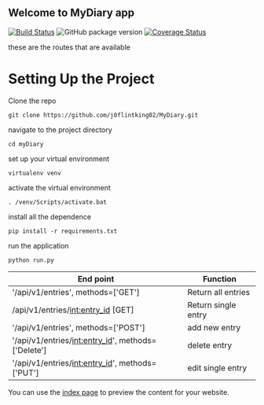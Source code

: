 ## Welcome to MyDiary app
[![Build Status](https://travis-ci.org/j0flintking02/MyDiary.svg?branch=api)](https://travis-ci.org/j0flintking02/MyDiary) ![GitHub package version](https://img.shields.io/github/package-json/v/badges/shields.svg)   [![Coverage Status](https://coveralls.io/repos/github/j0flintking02/MyDiary/badge.svg?branch=api_version_3)](https://coveralls.io/github/j0flintking02/MyDiary?branch=api_version_3)

these are the routes that are available

# Setting Up the Project
Clone the repo
```
git clone https://github.com/j0flintking02/MyDiary.git
``` 
navigate to the project directory
```
cd myDiary
```
set up your virtual environment 
```
virtualenv venv
```
activate the virtual environment
```
. /venv/Scripts/activate.bat
``` 
install all the dependence
```
pip install -r requirements.txt
```
run the application
```
python run.py
```
| End point                                            |   Function          |
|------------------------------------------------------|---------------------|
| '/api/v1/entries', methods=['GET']                   | Return all entries  |
| /api/v1/entries/<int:entry_id> [GET]                 | Return single entry |
| '/api/v1/entries', methods=['POST']                  | add new entry       |
| '/api/v1/entries/<int:entry_id>', methods=['Delete'] | delete entry        |
|'/api/v1/entries/<int:entry_id>', methods=['PUT']     | edit single entry   |
You can use the [index page](https://j0flintking02.github.io/MyDiary/) to  preview the content for your website.